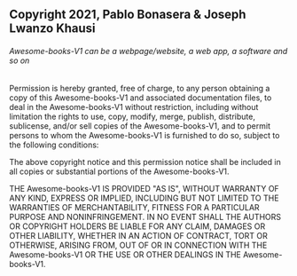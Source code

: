 ## Copyright 2021, Pablo Bonasera & Joseph Lwanzo Khausi

###### Awesome-books-V1 can be a webpage/website, a web app, a software and so on

Permission is hereby granted, free of charge, to any person obtaining a copy of this Awesome-books-V1 and associated documentation files, to deal in the Awesome-books-V1 without restriction, including without limitation the rights to use, copy, modify, merge, publish, distribute, sublicense, and/or sell copies of the Awesome-books-V1, and to permit persons to whom the Awesome-books-V1 is furnished to do so, subject to the following conditions:

The above copyright notice and this permission notice shall be included in all copies or substantial portions of the Awesome-books-V1.

THE Awesome-books-V1 IS PROVIDED "AS IS", WITHOUT WARRANTY OF ANY KIND, EXPRESS OR IMPLIED, INCLUDING BUT NOT LIMITED TO THE WARRANTIES OF MERCHANTABILITY, FITNESS FOR A PARTICULAR PURPOSE AND NONINFRINGEMENT. IN NO EVENT SHALL THE AUTHORS OR COPYRIGHT HOLDERS BE LIABLE FOR ANY CLAIM, DAMAGES OR OTHER LIABILITY, WHETHER IN AN ACTION OF CONTRACT, TORT OR OTHERWISE, ARISING FROM, OUT OF OR IN CONNECTION WITH THE Awesome-books-V1 OR THE USE OR OTHER DEALINGS IN THE Awesome-books-V1.

